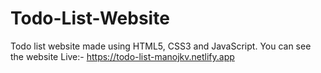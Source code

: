 # Todo-List-Website
Todo list website made using HTML5, CSS3 and JavaScript.
You can see the website Live:- https://todo-list-manojkv.netlify.app
